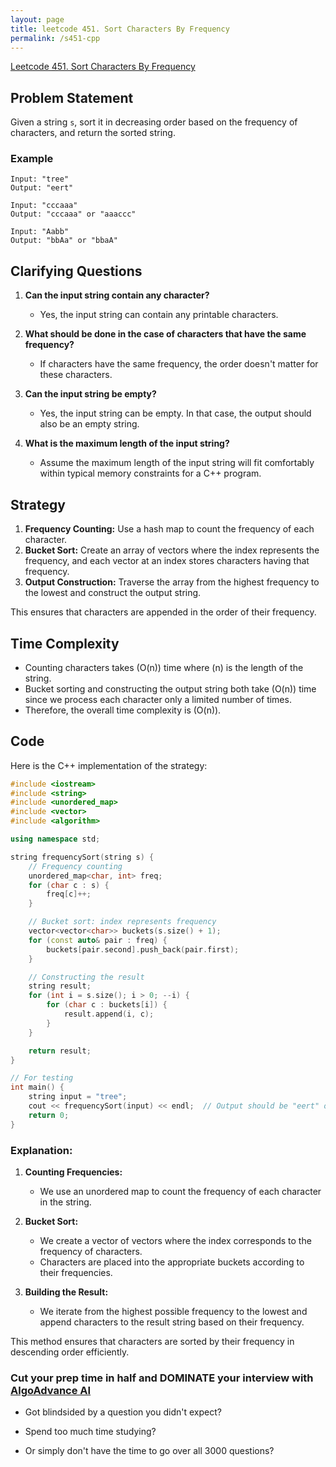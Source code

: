 ```yaml
---
layout: page
title: leetcode 451. Sort Characters By Frequency
permalink: /s451-cpp
---
```

[Leetcode 451. Sort Characters By Frequency](https://algoadvance.github.io/algoadvance/l451)
## Problem Statement

Given a string `s`, sort it in decreasing order based on the frequency of characters, and return the sorted string.

### Example

```
Input: "tree"
Output: "eert"

Input: "cccaaa"
Output: "cccaaa" or "aaaccc"

Input: "Aabb"
Output: "bbAa" or "bbaA"
```

## Clarifying Questions

1. **Can the input string contain any character?**
   - Yes, the input string can contain any printable characters.

2. **What should be done in the case of characters that have the same frequency?**
   - If characters have the same frequency, the order doesn't matter for these characters.

3. **Can the input string be empty?**
   - Yes, the input string can be empty. In that case, the output should also be an empty string.

4. **What is the maximum length of the input string?**
   - Assume the maximum length of the input string will fit comfortably within typical memory constraints for a C++ program.

## Strategy

1. **Frequency Counting:** Use a hash map to count the frequency of each character.
2. **Bucket Sort:** Create an array of vectors where the index represents the frequency, and each vector at an index stores characters having that frequency.
3. **Output Construction:** Traverse the array from the highest frequency to the lowest and construct the output string.

This ensures that characters are appended in the order of their frequency.

## Time Complexity

- Counting characters takes \(O(n)\) time where \(n\) is the length of the string.
- Bucket sorting and constructing the output string both take \(O(n)\) time since we process each character only a limited number of times.
- Therefore, the overall time complexity is \(O(n)\).

## Code

Here is the C++ implementation of the strategy:

```cpp
#include <iostream>
#include <string>
#include <unordered_map>
#include <vector>
#include <algorithm>

using namespace std;

string frequencySort(string s) {
    // Frequency counting
    unordered_map<char, int> freq;
    for (char c : s) {
        freq[c]++;
    }

    // Bucket sort: index represents frequency
    vector<vector<char>> buckets(s.size() + 1);
    for (const auto& pair : freq) {
        buckets[pair.second].push_back(pair.first);
    }

    // Constructing the result
    string result;
    for (int i = s.size(); i > 0; --i) {
        for (char c : buckets[i]) {
            result.append(i, c);
        }
    }

    return result;
}

// For testing
int main() {
    string input = "tree";
    cout << frequencySort(input) << endl;  // Output should be "eert" or similar
    return 0;
}
```

### Explanation:
1. **Counting Frequencies:**
   - We use an unordered map to count the frequency of each character in the string.
   
2. **Bucket Sort:**
   - We create a vector of vectors where the index corresponds to the frequency of characters.
   - Characters are placed into the appropriate buckets according to their frequencies.

3. **Building the Result:**
   - We iterate from the highest possible frequency to the lowest and append characters to the result string based on their frequency.

This method ensures that characters are sorted by their frequency in descending order efficiently.


### Cut your prep time in half and DOMINATE your interview with [AlgoAdvance AI](https://algoAdvance.com)

- Got blindsided by a question you didn't expect?

- Spend too much time studying?

- Or simply don't have the time to go over all 3000 questions?

